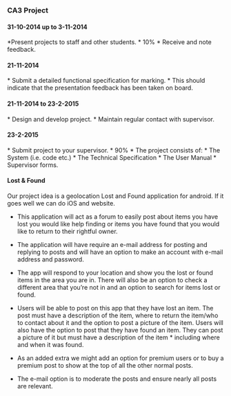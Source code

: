 <h3>CA3 Project</h3>

<h4>31-10-2014 up to 3-11-2014</h4>	
*Present projects to staff and other students.
* 10%
* Receive and note feedback.

<h4>21-11-2014</h4>	
* Submit a detailed functional specification for marking.
* This should indicate that the presentation feedback has been taken on board.

<h4>21-11-2014 to 23-2-2015</h4>	
* Design and develop project.
* Maintain regular contact with supervisor.

<h4>23-2-2015</h4>	
* Submit project to your supervisor. 
* 90%
* The project consists of:
  * The System (i.e. code etc.) 
  * The Technical Specification
  * The User Manual
  * Supervisor forms.

<h4>Lost & Found</h4>

Our project idea is a geolocation Lost and Found application for android.
If it goes well we can do iOS and website.

* This application will act as a forum to easily post about items you have lost you would like help finding or items you have found that you would like to return to their rightful owner.
* The application will have require an e-mail address for posting and replying to posts and will have an option to make an account with e-mail address and password.
* The app will respond to your location and show you the lost or found items in the area you are in. There will also be an option to check a different area that you’re not in and an option to search for items lost or found.
* Users will be able to post on this app that they have lost an item. The post must have a description of the item, where to return the item/who to contact about it and the option to post a picture of the item. Users will also have the option to post that they have found an item. They can post a picture of it but must have a description of the item * including where and when it was found.

* As an added extra we might add an option for premium users or to buy a premium post to show at the top of all the other normal posts.

* The e-mail option is to moderate the posts and ensure nearly all posts are relevant.
